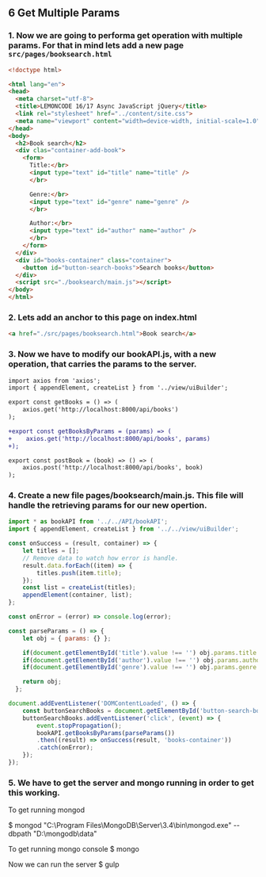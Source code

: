 ## 6 Get Multiple Params

### 1. Now we are going to performa get operation with multiple params. For that in mind lets add a new page `src/pages/booksearch.html`

```html
<!doctype html>

<html lang="en">
<head>
  <meta charset="utf-8">
  <title>LEMONCODE 16/17 Async JavaScript jQuery</title>
  <link rel="stylesheet" href="../content/site.css">
  <meta name="viewport" content="width=device-width, initial-scale=1.0"/>
</head>
<body>
  <h2>Book search</h2>
  <div clas="container-add-book">
    <form>
      Title:</br>
      <input type="text" id="title" name="title" />
      </br>

      Genre:</br>
      <input type="text" id="genre" name="genre" />
      </br>

      Author:</br>
      <input type="text" id="author" name="author" />
      </br>
    </form>
  </div>
  <div id="books-container" class="container">
    <button id="button-search-books">Search books</button>
  </div>
  <script src="./booksearch/main.js"></script>
</body>
</html>
```


### 2. Lets add an anchor to this page on index.html

```html
<a href="./src/pages/booksearch.html">Book search</a>
```

### 3. Now we have to modify our bookAPI.js, with a new operation, that carries the params to the server.

```diff
import axios from 'axios';
import { appendElement, createList } from '../view/uiBuilder';

export const getBooks = () => (
    axios.get('http://localhost:8000/api/books')
);

+export const getBooksByParams = (params) => (
+    axios.get('http://localhost:8000/api/books', params)
+);

export const postBook = (book) => () => (
    axios.post('http://localhost:8000/api/books', book)
);
```

### 4. Create a new file pages/booksearch/main.js. This file will handle the retrieving params for our new opertion.

```javascript
import * as bookAPI from '../../API/bookAPI';
import { appendElement, createList } from '../../view/uiBuilder';

const onSuccess = (result, container) => {
    let titles = [];
    // Remove data to watch how error is handle.
    result.data.forEach((item) => {
        titles.push(item.title);
    });
    const list = createList(titles);
    appendElement(container, list);
};

const onError = (error) => console.log(error);

const parseParams = () => {
    let obj = { params: {} };

    if(document.getElementById('title').value !== '') obj.params.title = document.getElementById('title').value;
    if(document.getElementById('author').value !== '') obj.params.author = document.getElementById('author').value;
    if(document.getElementById('genre').value !== '') obj.params.genre = document.getElementById('genre').value;

    return obj;
  };

document.addEventListener('DOMContentLoaded', () => {
    const buttonSearchBooks = document.getElementById('button-search-books');
    buttonSearchBooks.addEventListener('click', (event) => {
        event.stopPropagation();
        bookAPI.getBooksByParams(parseParams())
        .then((result) => onSuccess(result, 'books-container'))
        .catch(onError);
    });
});
```

### 5. We have to get the server and mongo running in order to get this working.

To get running mongod

$ mongod
"C:\Program Files\MongoDB\Server\3.4\bin\mongod.exe" --dbpath "D:\mongodb\data"

To get running mongo console
$ mongo

Now we can run the server
$ gulp
